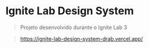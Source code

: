 # Ignite Lab Design System
> Projeto desenvolvido durante o Ignite Lab 3

> https://ignite-lab-design-system-drab.vercel.app/
